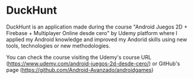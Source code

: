 # DuckHunt
DuckHunt is an application made during the course "Android Juegos 2D + Firebase + Multiplayer Online desde cero" by Udemy platform where I applied my Android knowledge and improved my Andorid skills using new tools, technologies or new methodologies. 

You can check the course visiting the Udemy's course URL (https://www.udemy.com/android-juegos-2d-desde-cero/) or GitHub's page (https://github.com/Android-Avanzado/androidgames)
